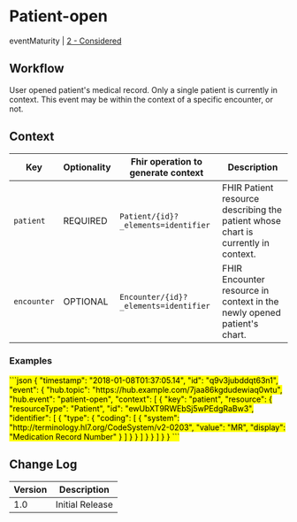 # Patient-open

eventMaturity | [2 - Considered](../../specification/1.0/#event-maturity-model)

## Workflow

User opened patient's medical record. Only a single patient is currently in context. This event may be within the context of a specific encounter, or not. 

## Context

Key | Optionality | Fhir operation to generate context | Description
----- | -------- | ---- | ---- 
`patient` | REQUIRED | `Patient/{id}?_elements=identifier` | FHIR Patient resource describing the patient whose chart is currently in context.
`encounter` | OPTIONAL | `Encounter/{id}?_elements=identifier	` | FHIR Encounter resource in context in the newly opened patient's chart.


### Examples

<mark>
```json
{
  "timestamp": "2018-01-08T01:37:05.14",
  "id": "q9v3jubddqt63n1",
  "event": {
    "hub.topic": "https://hub.example.com/7jaa86kgdudewiaq0wtu",
    "hub.event": "patient-open",
    "context": [
      {
        "key": "patient",
        "resource": {
          "resourceType": "Patient",
          "id": "ewUbXT9RWEbSj5wPEdgRaBw3",
          "identifier": [
            {
              "type": {
                "coding": [
                  {
                    "system": "http://terminology.hl7.org/CodeSystem/v2-0203",
                    "value": "MR",
                    "display": "Medication Record Number"
                  }
                ]
              }
            }
          ]
        }
      }
    ]
  }
}
```
</mark>

## Change Log

Version | Description
---- | ----
1.0 | Initial Release
